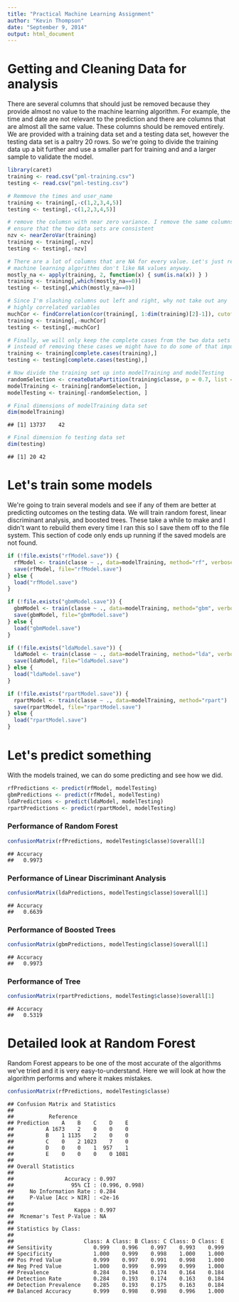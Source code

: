 ```yaml
---
title: "Practical Machine Learning Assignment"
author: "Kevin Thompson"
date: "September 9, 2014"
output: html_document
---
```


# Getting and Cleaning Data for analysis
There are several columns that should just be removed because they provide almost no value to the machine learning algorithm. For example, the time and date
are not relevant to the prediction and there are columns that are almost all the same value. These columns should be removed entirely. We are provided with a
training data set and a testing data set, however the testing data set is a paltry 20 rows. So we're going to divide the training data up a bit further and
use a smaller part for training and and a larger sample to validate the model.

```r
library(caret)
training <- read.csv("pml-training.csv")
testing <- read.csv("pml-testing.csv")

# Remmove the times and user_name
training <- training[,-c(1,2,3,4,5)]
testing <- testing[,-c(1,2,3,4,5)]

# remove the columsn with near zero variance. I remove the same columns from the testing set as were taken from the training set to
# ensure that the two data sets are consistent
nzv <- nearZeroVar(training)
training <- training[,-nzv]
testing <- testing[,-nzv]

# There are a lot of columns that are NA for every value. Let's just remove them since most
# machine learning algorithms don't like NA values anyway.
mostly_na <- apply(training, 2, function(x) { sum(is.na(x)) } )
training <- training[,which(mostly_na==0)]
testing <- testing[,which(mostly_na==0)]

# Since I'm slashing columns out left and right, why not take out any 
# highly correlated variables
muchCor <- findCorrelation(cor(training[, 1:dim(training)[2]-1]), cutoff=0.8)
training <- training[,-muchCor]
testing <- testing[,-muchCor]

# Finally, we will only keep the complete cases from the two data sets
# instead of removing these cases we might have to do some of that impugning data.
training <- training[complete.cases(training),]
testing <- testing[complete.cases(testing),]

# Now divide the training set up into modelTraining and modelTesting
randomSelection <- createDataPartition(training$classe, p = 0.7, list = FALSE)
modelTraining <- training[randomSelection, ]
modelTesting <- training[-randomSelection, ]

# Final dimensions of modelTraining data set
dim(modelTraining)
```

```
## [1] 13737    42
```

```r
# Final dimension fo testing data set
dim(testing)
```

```
## [1] 20 42
```

# Let's train some models
We're going to train several models and see if any of them are better at predicting outcomes on the testing data. We will train random forest, linear discriminant analysis, and boosted trees. These take a while to make and I didn't want to
rebuild them every time I ran this so I save them off to the file system. This section of code only ends up running if the saved models are not found.

```r
if (!file.exists("rfModel.save")) {
  rfModel <- train(classe ~ ., data=modelTraining, method="rf", verbose=FALSE)
  save(rfModel, file="rfModel.save")
} else {
  load("rfModel.save")
}

if (!file.exists("gbmModel.save")) {
  gbmModel <- train(classe ~ ., data=modelTraining, method="gbm", verbose=FALSE)
  save(gbmModel, file="gbmModel.save")
} else {
  load("gbmModel.save")
}

if (!file.exists("ldaModel.save")) {
  ldaModel <- train(classe ~ ., data=modelTraining, method="lda", verbose=FALSE)
  save(ldaModel, file="ldaModel.save")
} else {
  load("ldaModel.save")
}

if (!file.exists("rpartModel.save")) {
  rpartModel <- train(classe ~ ., data=modelTraining, method="rpart")
  save(rpartModel, file="rpartModel.save")
} else {
  load("rpartModel.save")
}
```

# Let's predict something
With the models trained, we can do some predicting and see how we did.

```r
rfPredictions <- predict(rfModel, modelTesting)
gbmPredictions <- predict(rfModel, modelTesting)
ldaPredictions <- predict(ldaModel, modelTesting)
rpartPredictions <- predict(rpartModel, modelTesting)
```
### Performance of Random Forest

```r
confusionMatrix(rfPredictions, modelTesting$classe)$overall[1]
```

```
## Accuracy 
##   0.9973
```
### Performance of Linear Discriminant Analysis

```r
confusionMatrix(ldaPredictions, modelTesting$classe)$overall[1]
```

```
## Accuracy 
##   0.6639
```
### Performance of Boosted Trees

```r
confusionMatrix(gbmPredictions, modelTesting$classe)$overall[1]
```

```
## Accuracy 
##   0.9973
```
### Performance of Tree

```r
confusionMatrix(rpartPredictions, modelTesting$classe)$overall[1]
```

```
## Accuracy 
##   0.5319
```
# Detailed look at Random Forest
Random Forest appears to be one of the most accurate of the algorithms we've tried and it is very easy-to-understand. Here we will look at how the algorithm performs and where it makes mistakes.

```r
confusionMatrix(rfPredictions, modelTesting$classe)
```

```
## Confusion Matrix and Statistics
## 
##           Reference
## Prediction    A    B    C    D    E
##          A 1673    2    0    0    0
##          B    1 1135    2    0    0
##          C    0    2 1023    7    0
##          D    0    0    1  957    1
##          E    0    0    0    0 1081
## 
## Overall Statistics
##                                         
##                Accuracy : 0.997         
##                  95% CI : (0.996, 0.998)
##     No Information Rate : 0.284         
##     P-Value [Acc > NIR] : <2e-16        
##                                         
##                   Kappa : 0.997         
##  Mcnemar's Test P-Value : NA            
## 
## Statistics by Class:
## 
##                      Class: A Class: B Class: C Class: D Class: E
## Sensitivity             0.999    0.996    0.997    0.993    0.999
## Specificity             1.000    0.999    0.998    1.000    1.000
## Pos Pred Value          0.999    0.997    0.991    0.998    1.000
## Neg Pred Value          1.000    0.999    0.999    0.999    1.000
## Prevalence              0.284    0.194    0.174    0.164    0.184
## Detection Rate          0.284    0.193    0.174    0.163    0.184
## Detection Prevalence    0.285    0.193    0.175    0.163    0.184
## Balanced Accuracy       0.999    0.998    0.998    0.996    1.000
```


